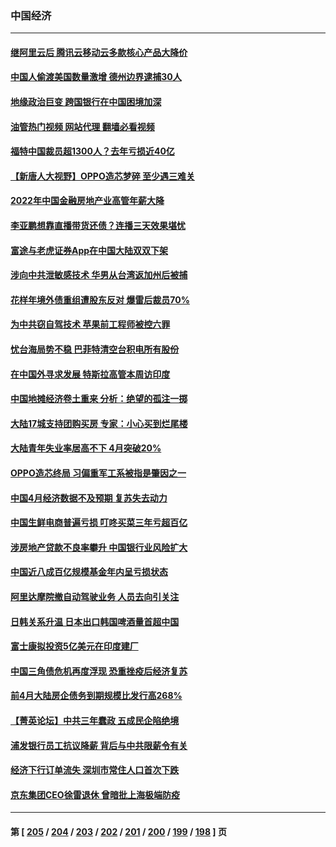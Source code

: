 ### 中国经济
---
#### [继阿里云后 腾讯云移动云多款核心产品大降价](../../pages/ncid283/n13998806.md?05172045) 
#### [中国人偷渡美国数量激增 德州边界逮捕30人](../../pages/ncid283/n13998810.md?05172045) 
#### [地缘政治巨变 跨国银行在中国困境加深](../../pages/ncid283/n13998642.md?05172045) 
#### [油管热门视频 网站代理 翻墙必看视频](http://138.2.39.72:81/youtube.html?epic-marker?05172045)
#### [福特中国裁员超1300人？去年亏损近40亿](../../pages/ncid283/n13998435.md?05172045) 
#### [【新唐人大视野】OPPO造芯梦碎 至少遇三难关](../../pages/ncid283/n13998213.md?05172045) 
#### [2022年中国金融房地产业高管年薪大降](../../pages/ncid283/n13998296.md?05172045) 
#### [李亚鹏想靠直播带货还债？连播三天效果堪忧](../../pages/ncid283/n13998337.md?05172045) 
#### [富途与老虎证券App在中国大陆双双下架](../../pages/ncid283/n13998258.md?05172045) 
#### [涉向中共泄敏感技术 华男从台湾返加州后被捕](../../pages/ncid283/n13998300.md?05172045) 
#### [花样年境外债重组遭股东反对 爆雷后裁员70%](../../pages/ncid283/n13998243.md?05172045) 
#### [为中共窃自驾技术 苹果前工程师被控六罪](../../pages/ncid283/n13998287.md?05172045) 
#### [忧台海局势不稳 巴菲特清空台积电所有股份](../../pages/ncid283/n13998249.md?05172045) 
#### [在中国外寻求发展 特斯拉高管本周访印度](../../pages/ncid283/n13998252.md?05172045) 
#### [中国地摊经济卷土重来 分析：绝望的孤注一掷](../../pages/ncid283/n13998101.md?05172045) 
#### [大陆17城支持团购买房 专家：小心买到烂尾楼](../../pages/ncid283/n13998024.md?05172045) 
#### [大陆青年失业率居高不下 4月突破20%](../../pages/ncid283/n13998023.md?05172045) 
#### [OPPO造芯终局 习偏重军工系被指是肇因之一](../../pages/ncid283/n13997811.md?05172045) 
#### [中国4月经济数据不及预期 复苏失去动力](../../pages/ncid283/n13997904.md?05172045) 
#### [中国生鲜电商普遍亏损 叮咚买菜三年亏超百亿](../../pages/ncid283/n13997749.md?05172045) 
#### [涉房地产贷款不良率攀升 中国银行业风险扩大](../../pages/ncid283/n13997746.md?05172045) 
#### [中国近八成百亿规模基金年内呈亏损状态](../../pages/ncid283/n13997719.md?05172045) 
#### [阿里达摩院撤自动驾驶业务 人员去向引关注](../../pages/ncid283/n13997487.md?05172045) 
#### [日韩关系升温 日本出口韩国啤酒量首超中国](../../pages/ncid283/n13997713.md?05172045) 
#### [富士康拟投资5亿美元在印度建厂](../../pages/ncid283/n13997524.md?05172045) 
#### [中国三角债危机再度浮现 恐重挫疫后经济复苏](../../pages/ncid283/n13997412.md?05172045) 
#### [前4月大陆房企债务到期规模比发行高268%](../../pages/ncid283/n13997155.md?05172045) 
#### [【菁英论坛】中共三年蠢政 五成民企陷绝境](../../pages/ncid283/n13996197.md?05172045) 
#### [浦发银行员工抗议降薪 背后与中共限薪令有关](../../pages/ncid283/n13996170.md?05172045) 
#### [经济下行订单流失 深圳市常住人口首次下跌](../../pages/ncid283/n13996071.md?05172045) 
#### [京东集团CEO徐雷退休 曾暗批上海极端防疫](../../pages/ncid283/n13996025.md?05172045) 

---
#### 第 [ [205](./205.md?05172045) / [204](./204.md?05172045) / [203](./203.md?05172045) / [202](./202.md?05172045) / [201](./201.md?05172045) / [200](./200.md?05172045) / [199](./199.md?05172045) / [198](./198.md?05172045) ] 页
